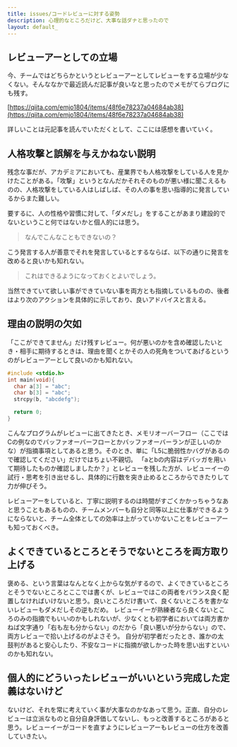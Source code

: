 ```yaml
---
title: issues/コードレビューに対する姿勢
description: 心理的なところだけど、大事な話ダナと思ったので
layout: default_
---
```


## レビューアーとしての立場
今、チームではどちらかというとレビューアーとしてレビューをする立場が少なくない。そんななかで最近読んだ記事が良いなと思ったのでメモがてらブログにも残す。

[https://qiita.com/emjo1804/items/48f6e78237a04684ab38](https://qiita.com/emjo1804/items/48f6e78237a04684ab38)

詳しいことは元記事を読んでいただくとして、ここには感想を書いていく。

## 人格攻撃と誤解を与えかねない説明
残念な事だが、アカデミアにおいても、産業界でも人格攻撃をしている人を見かけたことがある。「攻撃」というとなんだかそれそのものが悪い様に聞こえるものの、人格攻撃をしている人はしばしば、その人の事を思い指導的に発言しているからまた難しい。

要するに、人の性格や習慣に対して、「ダメだし」をすることがあまり建設的でないということ何ではないかと個人的には思う。

> なんでこんなこともできないの？

こう発言する人が善意でそれを発言しているとするならば、以下の通りに発言を改めると良いかも知れない。

> これはできるようになっておくとよいでしょう。

当然できていて欲しい事ができていない事を両方とも指摘しているものの、後者はより次のアクションを具体的に示しており、良いアドバイスと言える。

## 理由の説明の欠如
「ここができてません」だけ残すレビュー。何が悪いのかを含め確認したいとき・相手に期待するときは、理由を聞くとかその人の死角をついてあげるというのがレビューアーとして良いのかも知れない。

```c
#include <stdio.h>
int main(void){
  char a[3] = "abc";
  char b[3] = "abc";
  strcpy(b, "abcdefg");

  return 0;
}
```

こんなプログラムがレビューに出てきたとき、メモリオーバーフロー（ここではCの例なのでバッファオーバーフローとかバッファオーバーランが正しいのかな）が指摘事項としてあると思う。そのとき、単に「L5に脆弱性かバグがあるので確認してください」だけではちょい不親切。
「aとbの内容はデバッガを用いて期待したものか確認しましたか？」とレビューを残した方が、レビューイーの試行・思考を引き出せるし、具体的に行数を突き止めるところからできたりして力が伸びそう。

レビューアーをしていると、丁寧に説明するのは時間がすごくかかっちゃうなあと思うこともあるものの、チームメンバーも自分と同等以上に仕事ができるようにならないと、チーム全体としての効率は上がっていかないことをレビューアーも知っておくべき。

## よくできているところとそうでないところを両方取り上げる
褒める、という言葉はなんとなく上からな気がするので、よくできているところとそうでないところとここでは書くが、レビューではこの両者をバランス良く配置しなければいけないと思う。良いところだけ書いて、良くないところを書かないレビューもダメだしその逆もだめ。
レビューイーが熟練者なら良くないところのみの指摘でもいいのかもしれないが、少なくとも初学者においては両方書かねば文字通り「右も左も分からない」のだから「良い悪いが分からない」ので、両方レビューで拾い上げるのがよさそう。
自分が初学者だったとき、誰かの太鼓判があると安心したり、不安なコードに指摘が欲しかった時を思い出すといいのかも知れない。

## 個人的にどういったレビューがいいという完成した定義はないけど
ないけど、それを常に考えていく事が大事なのかなあって思う。正直、自分のレビューは立派なものと自分自身評価してないし、もっと改善するところがあると思う。レビューイーがコードを直すようにレビューアーもレビューの仕方を改善していきたい。
